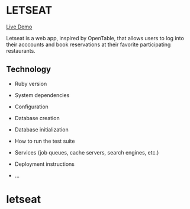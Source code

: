 # LETSEAT

[Live Demo](https://let-s-eat.herokuapp.com/)

Letseat is a web app, inspired by OpenTable, that allows users to log into their acccounts and book reservations at their favorite participating restaurants.

## Technology

* Ruby version

* System dependencies

* Configuration

* Database creation

* Database initialization

* How to run the test suite

* Services (job queues, cache servers, search engines, etc.)

* Deployment instructions

* ...
# letseat
